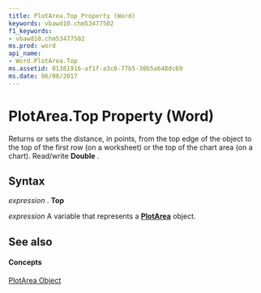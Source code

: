 ```yaml
---
title: PlotArea.Top Property (Word)
keywords: vbawd10.chm53477502
f1_keywords:
- vbawd10.chm53477502
ms.prod: word
api_name:
- Word.PlotArea.Top
ms.assetid: 01381916-af1f-a3c8-77b5-30b5a648dc69
ms.date: 06/08/2017
---
```



# PlotArea.Top Property (Word)

Returns or sets the distance, in points, from the top edge of the object to the top of the first row (on a worksheet) or the top of the chart area (on a chart). Read/write  **Double** .


## Syntax

 _expression_ . **Top**

 _expression_ A variable that represents a **[PlotArea](Word.PlotArea.md)** object.


## See also


#### Concepts


[PlotArea Object](Word.PlotArea.md)


